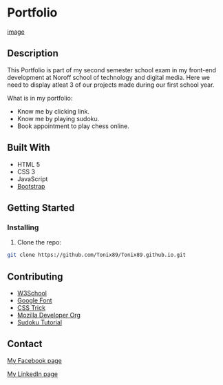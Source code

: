 # Portfolio

[image](https://github.com/Tonix89/Tonix89.github.io/blob/main/portfolio.png)

## Description
This Portfolio is part of my second semester school exam in my front-end development at Noroff school of technology and digital media.
Here we need to display atleat 3 of our projects made during our first school year.

What is in my portfolio:

- Know me by clicking link.
- Know me by playing sudoku.
- Book appointment to play chess online.

## Built With

- HTML 5
- CSS 3
- JavaScript
- [Bootstrap](https://getbootstrap.com)

## Getting Started

### Installing

1. Clone the repo:

```bash
git clone https://github.com/Tonix89/Tonix89.github.io.git
```

## Contributing

- [W3School](https://www.w3schools.com/)
- [Google Font](https://fonts.google.com/)
- [CSS Trick](https://css-tricks.com/)
- [Mozilla Developer Org](https://developer.mozilla.org/)
- [Sudoku Tutorial](https://www.youtube.com/watch?v=S4uRtTb8U-U&t=1633s)

## Contact

[My Facebook page](https://www.facebook.com/tonixzz/)

[My LinkedIn page](https://www.linkedin.com/in/antonio-arabejo-a22524152/)
